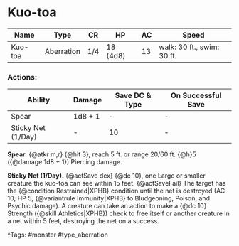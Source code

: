 # Kuo-toa

| Name | Type | CR | HP | AC | Speed |
|------|------|----|----|----|-------|
| Kuo-toa | Aberration | 1/4 | 18 (4d8) | 13 | walk: 30 ft., swim: 30 ft. |

### Actions:

| Ability | Damage | Save DC & Type | On Successful Save |
|---------|--------|----------------|--------------------|
| Spear | 1d8 + 1 | - | - |
| Sticky Net (1/Day) | - | 10 | - |


**Spear.** {@atkr m,r} {@hit 3}, reach 5 ft. or range 20/60 ft. {@h}5 ({@damage 1d8 + 1}) Piercing damage.

**Sticky Net (1/Day).** {@actSave dex} {@dc 10}, one Large or smaller creature the kuo-toa can see within 15 feet. {@actSaveFail} The target has the {@condition Restrained|XPHB} condition until the net is destroyed (AC 10; HP 5; {@variantrule Immunity|XPHB} to Bludgeoning, Poison, and Psychic damage). A creature can take an action to make a {@dc 10} Strength ({@skill Athletics|XPHB}) check to free itself or another creature in a net within 5 feet, destroying the net on a success.

^Tags: #monster #type_aberration